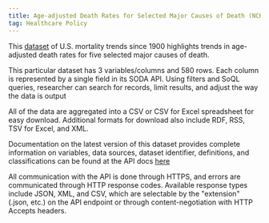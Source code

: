 ```yaml
---
title: Age-adjusted Death Rates for Selected Major Causes of Death (NCHS)
tag: Healthcare Policy
---
```

This [dataset](https://data.cdc.gov/NCHS/NCHS-Age-adjusted-Death-Rates-for-Selected-Major-C/6rkc-nb2q) of U.S. mortality trends since 1900 highlights trends in age-adjusted death rates for five selected major causes of death.

This particular dataset has 3 variables/columns and 580 rows. Each column is represented by a single field in its SODA API. Using filters and SoQL queries, researcher can search for records, limit results, and adjust the way the data is output

All of the data are aggregated into a CSV or CSV for Excel spreadsheet for easy download. Additional formats for download also include RDF, RSS, TSV for Excel, and XML.

Documentation on the latest version of this dataset provides complete information on variables, data sources, dataset identifier, definitions, and classifications can be found at the API docs [here](https://dev.socrata.com/foundry/data.cdc.gov/p2s2-23ze)

All communication with the API is done through HTTPS, and errors are communicated through HTTP response codes. Available response types include JSON, XML, and CSV, which are selectable by the "extension" (.json, etc.) on the API endpoint or through content-negotiation with HTTP Accepts headers.

